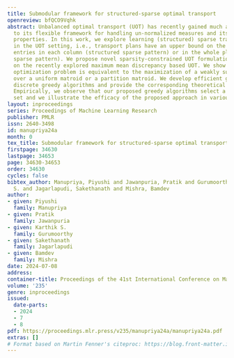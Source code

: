 ```yaml
---
title: Submodular framework for structured-sparse optimal transport
openreview: bfQCO9Vqhk
abstract: Unbalanced optimal transport (UOT) has recently gained much attention due
  to its flexible framework for handling un-normalized measures and its robustness
  properties. In this work, we explore learning (structured) sparse transport plans
  in the UOT setting, i.e., transport plans have an upper bound on the number of non-sparse
  entries in each column (structured sparse pattern) or in the whole plan (general
  sparse pattern). We propose novel sparsity-constrained UOT formulations building
  on the recently explored maximum mean discrepancy based UOT. We show that the proposed
  optimization problem is equivalent to the maximization of a weakly submodular function
  over a uniform matroid or a partition matroid. We develop efficient gradient-based
  discrete greedy algorithms and provide the corresponding theoretical guarantees.
  Empirically, we observe that our proposed greedy algorithms select a diverse support
  set and we illustrate the efficacy of the proposed approach in various applications.
layout: inproceedings
series: Proceedings of Machine Learning Research
publisher: PMLR
issn: 2640-3498
id: manupriya24a
month: 0
tex_title: Submodular framework for structured-sparse optimal transport
firstpage: 34630
lastpage: 34653
page: 34630-34653
order: 34630
cycles: false
bibtex_author: Manupriya, Piyushi and Jawanpuria, Pratik and Gurumoorthy, Karthik
  S. and Jagarlapudi, Sakethanath and Mishra, Bamdev
author:
- given: Piyushi
  family: Manupriya
- given: Pratik
  family: Jawanpuria
- given: Karthik S.
  family: Gurumoorthy
- given: Sakethanath
  family: Jagarlapudi
- given: Bamdev
  family: Mishra
date: 2024-07-08
address:
container-title: Proceedings of the 41st International Conference on Machine Learning
volume: '235'
genre: inproceedings
issued:
  date-parts:
  - 2024
  - 7
  - 8
pdf: https://proceedings.mlr.press/v235/manupriya24a/manupriya24a.pdf
extras: []
# Format based on Martin Fenner's citeproc: https://blog.front-matter.io/posts/citeproc-yaml-for-bibliographies/
---
```

